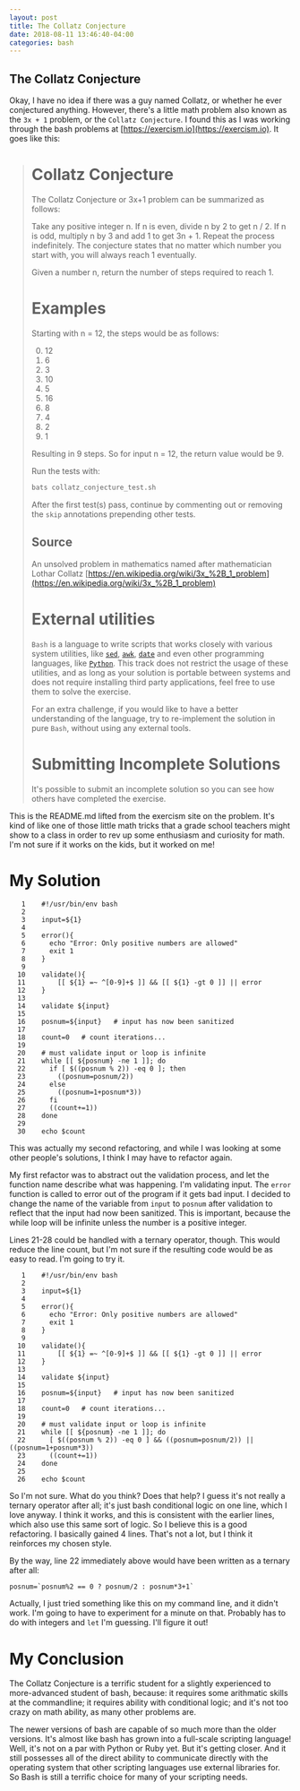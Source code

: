 ```yaml
---
layout: post
title: The Collatz Conjecture
date: 2018-08-11 13:46:40-04:00
categories: bash
---
```


## The Collatz Conjecture

Okay, I have no idea if there was a guy named Collatz, or whether he ever conjectured anything.  However, there's a little math problem also known as the `3x + 1` problem, or the `Collatz Conjecture`.
I found this as I was working through the bash problems at [https://exercism.io](https://exercism.io).  It goes like this:


> # Collatz Conjecture
> 
> The Collatz Conjecture or 3x+1 problem can be summarized as follows:
> 
> Take any positive integer n. If n is even, divide n by 2 to get n / 2. If n is
> odd, multiply n by 3 and add 1 to get 3n + 1. Repeat the process indefinitely.
> The conjecture states that no matter which number you start with, you will
> always reach 1 eventually.
> 
> Given a number n, return the number of steps required to reach 1.
> 
> # Examples
> 
> Starting with n = 12, the steps would be as follows:
> 
> 0. 12
> 1. 6
> 2. 3
> 3. 10
> 4. 5
> 5. 16
> 6. 8
> 7. 4
> 8. 2
> 9. 1
> 
> Resulting in 9 steps. So for input n = 12, the return value would be 9.
> 
> 
> Run the tests with:
> 
> ```bash
> bats collatz_conjecture_test.sh
> ```
> 
> After the first test(s) pass, continue by commenting out or removing the `skip` annotations prepending other tests.
> 
> ## Source
> 
> An unsolved problem in mathematics named after mathematician Lothar Collatz [https://en.wikipedia.org/wiki/3x_%2B_1_problem](https://en.wikipedia.org/wiki/3x_%2B_1_problem)
> 
> 
> # External utilities
> `Bash` is a language to write scripts that works closely with various system utilities,
> like [`sed`](https://www.gnu.org/software/sed/), [`awk`](https://www.gnu.org/software/gawk/), [`date`](https://www.gnu.org/software/coreutils/manual/html_node/date-invocation.html) and even other programming languages, like [`Python`](https://www.python.org/).
> This track does not restrict the usage of these utilities, and as long as your solution is portable
> between systems and does not require installing third party applications, feel free to use them to solve the exercise.
> 
> For an extra challenge, if you would like to have a better understanding of the language,
> try to re-implement the solution in pure `Bash`, without using any external tools.
> 
> # Submitting Incomplete Solutions
> It's possible to submit an incomplete solution so you can see how others have completed the exercise.


This is the README.md lifted from the exercism site on the problem.  It's kind of like one of those little math tricks that a grade school teachers might show to a class in order to rev up some enthusiasm and curiosity
for math.  I'm not sure if it works on the kids, but it worked on me!  

# My Solution

```
   1	#!/usr/bin/env bash
   2	
   3	input=${1}
   4	
   5	error(){
   6	  echo "Error: Only positive numbers are allowed"
   7	  exit 1
   8	}
   9	
  10	validate(){
  11	    [[ ${1} =~ ^[0-9]+$ ]] && [[ ${1} -gt 0 ]] || error
  12	}
  13	
  14	validate ${input} 
  15	
  16	posnum=${input}   # input has now been sanitized
  17	
  18	count=0   # count iterations...
  19	
  20	# must validate input or loop is infinite
  21	while [[ ${posnum} -ne 1 ]]; do
  22	  if [ $((posnum % 2)) -eq 0 ]; then
  23	    ((posnum=posnum/2))
  24	  else 
  25	    ((posnum=1+posnum*3))
  26	  fi
  27	  ((count+=1))
  28	done
  29	
  30	echo $count

```

This was actually my second refactoring, and while I was looking at some other people's solutions, I think I may have to refactor again.  

My first refactor was to abstract out the validation process, and let the function name describe what was happening.  I'm validating input.  The `error` function is called to error out of the program if it gets bad
input. I decided to change the name of the variable from `input` to `posnum` after validation to reflect that the input had now been sanitized.  This is important, because the while loop will be infinite unless the
number is a positive integer.  

Lines 21-28 could be handled with a ternary operator, though.  This would reduce the line count, but I'm not sure if the resulting code would be as easy to read.  I'm going to try it.

```
   1	#!/usr/bin/env bash
   2	
   3	input=${1}
   4	
   5	error(){
   6	  echo "Error: Only positive numbers are allowed"
   7	  exit 1
   8	}
   9	
  10	validate(){
  11	    [[ ${1} =~ ^[0-9]+$ ]] && [[ ${1} -gt 0 ]] || error
  12	}
  13	
  14	validate ${input} 
  15	
  16	posnum=${input}   # input has now been sanitized
  17	
  18	count=0   # count iterations...
  19	
  20	# must validate input or loop is infinite
  21	while [[ ${posnum} -ne 1 ]]; do
  22	  [ $((posnum % 2)) -eq 0 ] && ((posnum=posnum/2)) || ((posnum=1+posnum*3))
  23	  ((count+=1))
  24	done
  25	
  26	echo $count
```

So I'm not sure.  What do you think?  Does that help?  I guess it's not really a ternary operator after all; it's just bash conditional logic on one line, which I love anyway. I think it works, and this is consistent
with the earlier lines, which also use this same sort of logic.  So I believe this is a good refactoring.  I basically gained 4 lines.  That's not a lot, but I think it reinforces my chosen style.

By the way, line 22 immediately above would have been written as a ternary after all: 

```
posnum=`posnum%2 == 0 ? posnum/2 : posnum*3+1`
```  

Actually, I just tried something like this on my command line, and it didn't work.  I'm going to have to experiment for a minute on that.  Probably has to do with integers and `let` I'm guessing.  I'll figure it out!

# My Conclusion 

The Collatz Conjecture is a terrific student for a slightly experienced to more-advanced student of bash, because: it requires some arithmatic skills at the commandline; it requires ability with conditional logic; and
it's not too crazy on math ability, as many other problems are.

The newer versions of bash are capable of so much more than the older versions.  It's almost like bash has grown into a full-scale scripting language!  Well, it's not on a par with Python or Ruby yet.  But it's getting
closer.  And it still possesses all of the direct ability to communicate directly with the operating system that other scripting languages use external libraries for.  So Bash is still a terrific choice for many of your
scripting needs.



